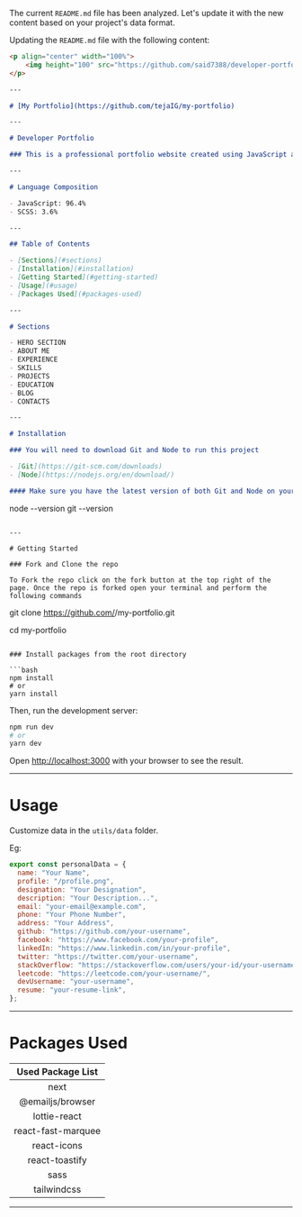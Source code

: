 The current `README.md` file has been analyzed. Let's update it with the new content based on your project's data format.

Updating the `README.md` file with the following content:

```markdown
<p align="center" width="100%">
    <img height="100" src="https://github.com/said7388/developer-portfolio/assets/77630868/c0064908-cd5f-4751-a77c-eba90a62b55c">
</p>

---

# [My Portfolio](https://github.com/tejaIG/my-portfolio)

---

# Developer Portfolio

### This is a professional portfolio website created using JavaScript and SCSS. It showcases various projects, skills, and experiences.

---

# Language Composition

- JavaScript: 96.4%
- SCSS: 3.6%

---

## Table of Contents

- [Sections](#sections)
- [Installation](#installation)
- [Getting Started](#getting-started)
- [Usage](#usage)
- [Packages Used](#packages-used)

---

# Sections

- HERO SECTION
- ABOUT ME
- EXPERIENCE
- SKILLS
- PROJECTS
- EDUCATION
- BLOG
- CONTACTS

---

# Installation

### You will need to download Git and Node to run this project

- [Git](https://git-scm.com/downloads)
- [Node](https://nodejs.org/en/download/)

#### Make sure you have the latest version of both Git and Node on your computer.

```
node --version
git --version
```

---

# Getting Started

### Fork and Clone the repo

To Fork the repo click on the fork button at the top right of the page. Once the repo is forked open your terminal and perform the following commands

```
git clone https://github.com/<YOUR GITHUB USERNAME>/my-portfolio.git

cd my-portfolio
```

### Install packages from the root directory

```bash
npm install
# or
yarn install
```

Then, run the development server:

```bash
npm run dev
# or
yarn dev
```

Open [http://localhost:3000](http://localhost:3000) with your browser to see the result.

---

# Usage

Customize data in the `utils/data` folder.

Eg:

```javascript
export const personalData = {
  name: "Your Name",
  profile: "/profile.png",
  designation: "Your Designation",
  description: "Your Description...",
  email: "your-email@example.com",
  phone: "Your Phone Number",
  address: "Your Address",
  github: "https://github.com/your-username",
  facebook: "https://www.facebook.com/your-profile",
  linkedIn: "https://www.linkedin.com/in/your-profile",
  twitter: "https://twitter.com/your-username",
  stackOverflow: "https://stackoverflow.com/users/your-id/your-username",
  leetcode: "https://leetcode.com/your-username/",
  devUsername: "your-username",
  resume: "your-resume-link",
};
```

---

# Packages Used

| Used Package List  |
| :----------------: |
|        next        |
|  @emailjs/browser  |
|    lottie-react    |
| react-fast-marquee |
|    react-icons     |
|   react-toastify   |
|        sass        |
|    tailwindcss     |

---
```
